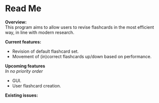 # Read Me #

**Overview:**  
This program aims to allow users to revise flashcards in the most efficient way, in line with modern research.  

**Current features:**  

- Revision of default flashcard set.  
- Movement of (in)correct flashcards up/down based on performance.  

 **Upcoming features**  
 *In no priority order*  

- GUI.  
- User flashcard creation.  

 **Existing issues:**  
